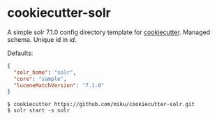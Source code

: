 cookiecutter-solr
=================

A simple solr 7.1.0 config directory template for
[cookiecutter](https://github.com/audreyr/cookiecutter). Managed schema. Unique
id in *id*.

Defaults:

```json
{
  "solr_home": "solr",
  "core": "sample",
  "luceneMatchVersion": "7.1.0"
}
```

```shell
$ cookiecutter https://github.com/miku/cookiecutter-solr.git
$ solr start -s solr
```
